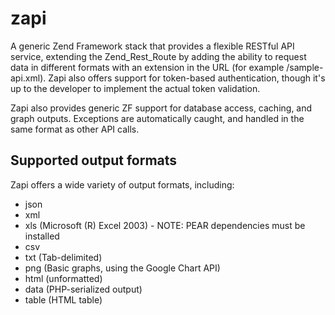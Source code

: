 zapi
====

A generic Zend Framework stack that provides a flexible RESTful API service, extending the Zend_Rest_Route by adding the ability to request data in different formats with an extension in the URL (for example /sample-api.xml). Zapi also offers support for token-based authentication, though it's up to the developer to implement the actual token validation.

Zapi also provides generic ZF support for database access, caching, and graph outputs. Exceptions are automatically caught, and handled in the same format as other API calls.

## Supported output formats

Zapi offers a wide variety of output formats, including:

* json
* xml
* xls (Microsoft (R) Excel 2003) - NOTE: PEAR dependencies must be installed
* csv
* txt (Tab-delimited)
* png (Basic graphs, using the Google Chart API)
* html (unformatted)
* data (PHP-serialized output)
* table (HTML table)
